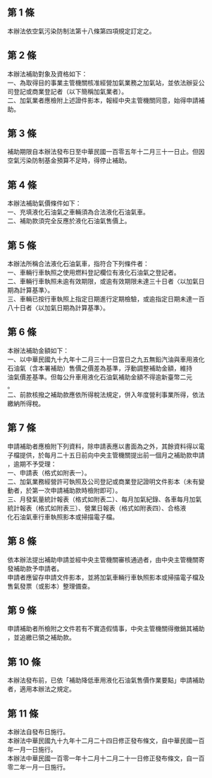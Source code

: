 第 1 條
-------
本辦法依空氣污染防制法第十八條第四項規定訂定之。

第 2 條
-------
本辦法補助對象及資格如下：  
一、為取得目的事業主管機關核准經營加氣業務之加氣站，並依法辦妥公  
    司登記或商業登記者（以下簡稱加氣業者）。  
二、加氣業者應檢附上述證件影本，報經中央主管機關同意，始得申請補  
    助。

第 3 條
-------
補助期限自本辦法發布日至中華民國一百零五年十二月三十一日止。但因  
空氣污染防制基金預算不足時，得停止補助。

第 4 條
-------
本辦法補助氣價條件如下：  
一、充填液化石油氣之車輛須為合法液化石油氣車。  
二、補助款須完全反應於液化石油氣售價上。

第 5 條
-------
本辦法所稱合法液化石油氣車，指符合下列條件者：  
一、車輛行車執照之使用燃料登記欄位有液化石油氣之登記者。  
二、車輛行車執照未逾有效期限，或逾有效期限未達三十日者〈以加氣日  
    期為計算基準〉。  
三、車輛已按行車執照上指定日期進行定期檢驗，或逾指定日期未達一百  
    八十日者〈以加氣日期為計算基準〉。

第 6 條
-------
本辦法補助金額如下：  
一、以中華民國九十九年十二月三十一日當日之九五無鉛汽油與車用液化  
    石油氣（含本署補助）售價之價差為基準，浮動調整補助金額，維持  
    油氣價差基準。但每公升車用液化石油氣補助金額不得逾新臺幣二元  
    。  
二、前款核撥之補助款應依所得稅法規定，併入年度營利事業所得，依法  
    繳納所得稅。

第 7 條
-------
申請補助者應檢附下列資料，除申請表應以書面為之外，其餘資料得以電  
子檔提供，於每月二十五日前向中央主管機關提出前一個月之補助款申請  
，逾期不予受理：  
一、申請表（格式如附表一）。  
二、加氣業務經營許可執照及公司登記或商業登記證明文件影本（未有變  
    動者，於第一次申請補助款時檢附即可）。  
三、月發氣量統計報表（格式如附表二）、每月加氣紀錄、各車每月加氣  
    統計報表（格式如附表三）、營業日報表（格式如附表四）、合格液  
    化石油氣車行車執照影本或掃描電子檔。

第 8 條
-------
依本辦法提出補助申請並經中央主管機關審核通過者，由中央主管機關寄  
發補助款予申請者。  
申請者應留存申請文件影本，並將加氣車輛行車執照影本或掃描電子檔及  
售氣發票（或影本）整理備查。

第 9 條
-------
申請補助者所檢附之文件若有不實造假情事，中央主管機關得撤銷其補助  
，並追繳已領之補助款。

第 10 條
--------
本辦法發布前，已依「補助降低車用液化石油氣售價作業要點」申請補助  
者，適用本辦法之規定。

第 11 條
--------
本辦法自發布日施行。  
本辦法中華民國九十九年十二月二十四日修正發布條文，自中華民國一百  
年一月一日施行。  
本辦法中華民國一百零一年十二月十二月二十一日修正發布條文，自一百  
零二年一月一日施行。

